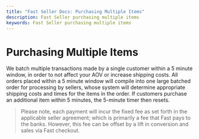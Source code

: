 ```yaml
---
title: "Fast Seller Docs: Purchasing Multiple Items"
description: Fast Seller purchasing multiple items
keywords: Fast Seller purchasing multiple items
---
```


# Purchasing Multiple Items

We batch multiple transactions made by a single customer within a 5 minute window, in order to not affect your AOV or increase shipping costs. All orders placed within a 5 minute window will compile into one large batched order for processing by sellers, whose system will determine appropriate shipping costs and times for the items in the order. If customers purchase an additional item within 5 minutes, the 5-minute timer then resets.

> Please note, each payment will incur the fixed fee as set forth in the applicable seller agreement; which is primarily a fee that Fast pays to the banks. However, this fee can be offset by a lift in conversion and sales via Fast checkout.
